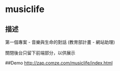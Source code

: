 musiclife
=========

## 描述
第一個專案 - 音樂與生命的對話 (教育部計畫 - 網站助理)

關閉後台只留下前端部分，以供展示

##Demo
http://zap.comze.com/musiclife/index.html
